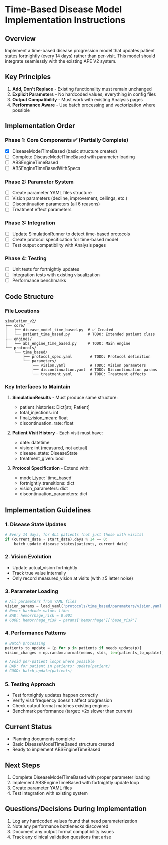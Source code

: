 # Time-Based Disease Model Implementation Instructions

## Overview
Implement a time-based disease progression model that updates patient states fortnightly (every 14 days) rather than per-visit. This model should integrate seamlessly with the existing APE V2 system.

## Key Principles
1. **Add, Don't Replace** - Existing functionality must remain unchanged
2. **Explicit Parameters** - No hardcoded values; everything in config files
3. **Output Compatibility** - Must work with existing Analysis pages
4. **Performance Aware** - Use batch processing and vectorization where possible

## Implementation Order

### Phase 1: Core Components ✅ (Partially Complete)
- [x] DiseaseModelTimeBased (basic structure created)
- [ ] Complete DiseaseModelTimeBased with parameter loading
- [ ] ABSEngineTimeBased
- [ ] ABSEngineTimeBasedWithSpecs

### Phase 2: Parameter System
- [ ] Create parameter YAML files structure
- [ ] Vision parameters (decline, improvement, ceilings, etc.)
- [ ] Discontinuation parameters (all 6 reasons)
- [ ] Treatment effect parameters

### Phase 3: Integration
- [ ] Update SimulationRunner to detect time-based protocols
- [ ] Create protocol specification for time-based model
- [ ] Test output compatibility with Analysis pages

### Phase 4: Testing
- [ ] Unit tests for fortnightly updates
- [ ] Integration tests with existing visualization
- [ ] Performance benchmarks

## Code Structure

### File Locations
```
simulation_v2/
├── core/
│   ├── disease_model_time_based.py  # ✅ Created
│   └── patient_time_based.py        # TODO: Extended patient class
├── engines/
│   └── abs_engine_time_based.py     # TODO: Main engine
└── protocols/
    └── time_based/
        ├── protocol_spec.yaml        # TODO: Protocol definition
        └── parameters/
            ├── vision.yaml           # TODO: Vision parameters
            ├── discontinuation.yaml  # TODO: Discontinuation params
            └── treatment.yaml        # TODO: Treatment effects
```

### Key Interfaces to Maintain

1. **SimulationResults** - Must produce same structure:
   - patient_histories: Dict[str, Patient]
   - total_injections: int
   - final_vision_mean: float
   - discontinuation_rate: float

2. **Patient Visit History** - Each visit must have:
   - date: datetime
   - vision: int (measured, not actual)
   - disease_state: DiseaseState
   - treatment_given: bool

3. **Protocol Specification** - Extend with:
   - model_type: 'time_based'
   - fortnightly_transitions: dict
   - vision_parameters: dict
   - discontinuation_parameters: dict

## Implementation Guidelines

### 1. Disease State Updates
```python
# Every 14 days, for ALL patients (not just those with visits)
if (current_date - start_date).days % 14 == 0:
    batch_update_disease_states(patients, current_date)
```

### 2. Vision Evolution
- Update actual_vision fortnightly
- Track true value internally
- Only record measured_vision at visits (with ±5 letter noise)

### 3. Parameter Loading
```python
# All parameters from YAML files
vision_params = load_yaml('protocols/time_based/parameters/vision.yaml')
# Never hardcode values like:
# BAD: hemorrhage_risk = 0.001
# GOOD: hemorrhage_risk = params['hemorrhage']['base_risk']
```

### 4. Performance Patterns
```python
# Batch processing
patients_to_update = [p for p in patients if needs_update(p)]
vision_changes = np.random.normal(means, stds, len(patients_to_update))

# Avoid per-patient loops where possible
# BAD: for patient in patients: update(patient)
# GOOD: batch_update(patients)
```

### 5. Testing Approach
- Test fortnightly updates happen correctly
- Verify visit frequency doesn't affect progression
- Check output format matches existing engines
- Benchmark performance (target: <2x slower than current)

## Current Status
- Planning documents complete
- Basic DiseaseModelTimeBased structure created
- Ready to implement ABSEngineTimeBased

## Next Steps
1. Complete DiseaseModelTimeBased with proper parameter loading
2. Implement ABSEngineTimeBased with fortnightly update loop
3. Create parameter YAML files
4. Test integration with existing system

## Questions/Decisions During Implementation
1. Log any hardcoded values found that need parameterization
2. Note any performance bottlenecks discovered
3. Document any output format compatibility issues
4. Track any clinical validation questions that arise